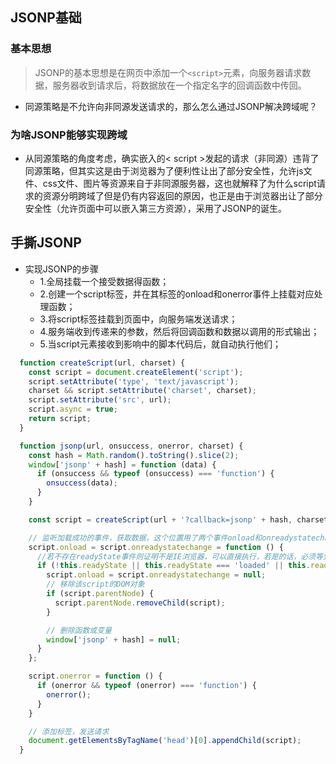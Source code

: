 ## JSONP基础

### 基本思想

> JSONP的基本思想是在网页中添加一个`<script>`元素，向服务器请求数据，服务器收到请求后，将数据放在一个指定名字的回调函数中传回。

- 同源策略是不允许向非同源发送请求的，那么怎么通过JSONP解决跨域呢？

### 为啥JSONP能够实现跨域
- 从同源策略的角度考虑，确实嵌入的< script >发起的请求（非同源）违背了同源策略，但其实这是由于浏览器为了便利性让出了部分安全性，允许js文件、css文件、图片等资源来自于非同源服务器，这也就解释了为什么script请求的资源分明跨域了但是仍有内容返回的原因，也正是由于浏览器出让了部分安全性（允许页面中可以嵌入第三方资源），采用了JSONP的诞生。

## 手撕JSONP
- 实现JSONP的步骤
  - 1.全局挂载一个接受数据得函数；
  - 2.创建一个script标签，并在其标签的onload和onerror事件上挂载对应处理函数；
  - 3.将script标签挂载到页面中，向服务端发送请求；
  - 4.服务端收到传递来的参数，然后将回调函数和数据以调用的形式输出；
  - 5.当script元素接收到影响中的脚本代码后，就自动执行他们；

```js
  function createScript(url, charset) {
    const script = document.createElement('script');
    script.setAttribute('type', 'text/javascript');
    charset && script.setAttribute('charset', charset);
    script.setAttribute('src', url);
    script.async = true;
    return script;
  }

  function jsonp(url, onsuccess, onerror, charset) {
    const hash = Math.random().toString().slice(2);
    window['jsonp' + hash] = function (data) {
      if (onsuccess && typeof (onsuccess) === 'function') {
        onsuccess(data);
      }
    }

    const script = createScript(url + '?callback=jsonp' + hash, charset);

    // 监听加载成功的事件，获取数据，这个位置用了两个事件onload和onreadystatechange是为了兼容IE，因为IE9之前不支持onload事件，只支持onreadystatechange事件
    script.onload = script.onreadystatechange = function () {
      //若不存在readyState事件则证明不是IE浏览器，可以直接执行，若是的话，必须等到状态变为loaded或complete才可以执行
      if (!this.readyState || this.readyState === 'loaded' || this.readyState === 'complete') {
        script.onload = script.onreadystatechange = null;
        // 移除该script的DOM对象
        if (script.parentNode) {
          script.parentNode.removeChild(script);
        }

        // 删除函数或变量
        window['jsonp' + hash] = null;
      }
    };

    script.onerror = function () {
      if (onerror && typeof (onerror) === 'function') {
        onerror();
      }
    }

    // 添加标签，发送请求
    document.getElementsByTagName('head')[0].appendChild(script);
  }
```
